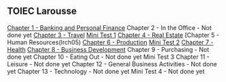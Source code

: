 ## TOIEC Larousse

[Chapter 1 - Banking and Personal Finance](lrch01)
Chapter 2 - In the Office - Not done yet
[Chapter 3 - Travel](lrch03)
[Mini Test 1](lrmt1)
[Chapter 4 - Real Estate](lrch04)
[Chapter 5 - Human Resources(lrch05)
[Chapter 6 - Production](lrch06)
[Mini Test 2](lrmt2)
[Chapter 7 - Health](lrch07)
[Chapter 8 - Business Development](lrch08)
Chapter 9 - Purchasing - Not done yet
Chapter 10 - Eating Out - Not done yet
Mini Test 3
Chapter 11 - Leisure - Not done yet
Chapter 12 - General Business Activities - Not done yet
Chapter 13 - Technology - Not done yet
Mini Test 4 - Not done yet
